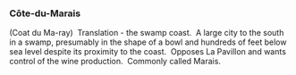 

### Côte-du-Marais

(Coat du Ma-ray)  Translation - the swamp coast.  A large city to the south in a swamp, presumably in the shape of a bowl and hundreds of feet below sea level despite its proximity to the coast.  Opposes La Pavillon and wants control of the wine production.  Commonly called Marais.
